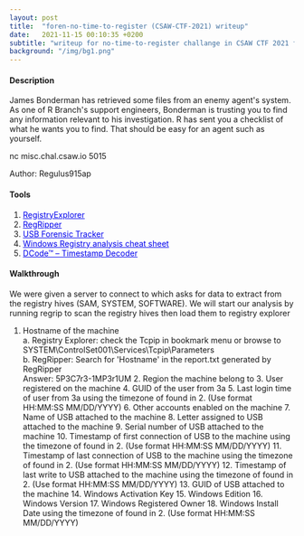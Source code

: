 ```yaml
---
layout: post
title:  "foren-no-time-to-register (CSAW-CTF-2021) writeup"
date:   2021-11-15 00:10:35 +0200
subtitle: "writeup for no-time-to-register challange in CSAW CTF 2021 finals"
background: "/img/bg1.png"
---
```


#### Description
James Bonderman has retrieved some files from an enemy agent's system. As one of R Branch's support engineers, Bonderman is trusting you to find any information relevant to his investigation. R has sent you a checklist of what he wants you to find. That should be easy for an agent such as yourself.

nc misc.chal.csaw.io 5015

Author: Regulus915ap
#### Tools
   1. <a href="https://f001.backblazeb2.com/file/EricZimmermanTools/RegistryExplorer_RECmd.zip" style="color:#0000EE;">RegistryExplorer</a>   
   2. <a href="https://github.com/keydet89/RegRipper3.0" style="color:#0000EE;">RegRipper</a>   
   3. <a href="http://www.orionforensics.com/forensics-tools/usb-forensic-tracker/" style="color:#0000EE;">USB Forensic Tracker</a>   
   4. <a href="https://web.archive.org/web/20210126112458/https://www.dfir.training/resources/downloads/windows-registry" style="color:#0000EE;">Windows Registry analysis cheat sheet</a>
   5. <a href="https://www.digital-detective.net/dcode/" style="color:#0000EE;">DCode™ – Timestamp Decoder</a>


#### Walkthrough
We were given a server to connect to which asks for data to extract from the registry hives (SAM, SYSTEM, SOFTWARE). We will start our analysis by running regrip to scan the registry hives then load them to registry explorer
1. Hostname of the machine   
   a. Registry Explorer: check the Tcpip in bookmark menu or browse to SYSTEM\ControlSet001\Services\Tcpip\Parameters    
   b. RegRipper: Search for 'Hostname' in the report.txt generated by RegRipper    
   Answer: 5P3C7r3-1MP3r1UM
   2. Region the machine belong to
   3. User registered on the machine
   4. GUID of the user from 3a
   5. Last login time of user from 3a using the timezone of found in 2. (Use format HH:MM:SS MM/DD/YYYY)
   6. Other accounts enabled on the machine
   7. Name of USB attached to the machine
   8. Letter assigned to USB attached to the machine
   9. Serial number of USB attached to the machine
   10. Timestamp of first connection of USB to the machine using the timezone of found in 2. (Use format HH:MM:SS MM/DD/YYYY)
   11. Timestamp of last connection of USB to the machine using the timezone of found in 2. (Use format HH:MM:SS MM/DD/YYYY)
   12. Timestamp of last write to USB attached to the machine using the timezone of found in 2. (Use format HH:MM:SS MM/DD/YYYY)
   13. GUID of USB attached to the machine
   14. Windows Activation Key
   15. Windows Edition
   16. Windows Version
   17. Windows Registered Owner
   18. Windows Install Date using the timezone of found in 2. (Use format HH:MM:SS MM/DD/YYYY)
